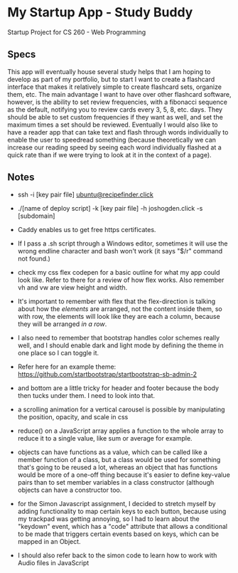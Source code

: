 # My Startup App - Study Buddy
Startup Project for CS 260 - Web Programming

## Specs
This app will eventually house several study helps that I am hoping to develop as part of my portfolio, but to start I
want to create a flashcard interface that makes it relatively simple to create flashcard sets, organize them, etc. The
main advantage I want to have over other flashcard software, however, is the ability to set review frequencies, with a
fibonacci sequence as the default, notifying you to review cards every 3, 5, 8, etc. days. They should be able to set
custom frequencies if they want as well, and set the maximum times a set should be reviewed.
Eventually I would also like to have a reader app that can take text and flash through words individually to enable the
user to speedread something (because theoretically we can increase our reading speed by seeing each word individually
flashed at a quick rate than if we were trying to look at it in the context of a page).

## Notes

- ssh -i [key pair file] ubuntu@recipefinder.click
- ./[name of deploy script] -k [key pair file] -h joshogden.click -s [subdomain]
- Caddy enables us to get free https certificates.
- If I pass a .sh script through a Windows editor, sometimes it will use the wrong endline character and bash won't
  work (it says "$/r" command not found.)
- check my css flex codepen for a basic outline for what my app could look like. Refer to there for a review of how flex
  works. Also remember vh and vw are view height and width.

- It's important to remember with flex that the flex-direction is talking about how the *elements* are arranged, not the
  content inside them, so with row, the elements will look like they are each a column, because they will be arranged
  *in a row*.

- I also need to remember that bootstrap handles color schemes really well, and I should enable dark and light mode by
  defining the theme in one place so I can toggle it.

- Refer here for an example theme: https://github.com/startbootstrap/startbootstrap-sb-admin-2

- and bottom are a little tricky for header and footer because the body then tucks under them. I need to look
  into that.

- a scrolling animation for a vertical carousel is possible by manipulating the position, opacity, and scale in css

- reduce() on a JavaScript array applies a function to the whole array to reduce it to a single value, like sum or
  average for example.

- objects can have functions as a value, which can be called like a member function of a class, but a class would be
  used for something that's going to be reused a lot, whereas an object that has functions would be more of a one-off
  thing because it's easier to define key-value pairs than to set member variables in a class constructor (although
  objects can have a constructor too.

- for the Simon Javascript assignment, I decided to stretch myself by adding functionality to map certain keys to each
  button, because using my trackpad was getting annoying, so I had to learn about the "keydown" event, which has a 
  "code" attribute that allows a conditional to be made that triggers certain events based on keys, which can be mapped
  in an Object.
- I should also refer back to the simon code to learn how to work with Audio files in JavaScript